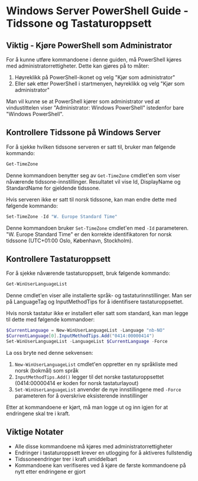# Windows Server PowerShell Guide - Tidssone og Tastaturoppsett

## Viktig - Kjøre PowerShell som Administrator

For å kunne utføre kommandoene i denne guiden, må PowerShell kjøres med administratorrettigheter. Dette kan gjøres på to måter:

1. Høyreklikk på PowerShell-ikonet og velg "Kjør som administrator"
2. Eller søk etter PowerShell i startmenyen, høyreklikk og velg "Kjør som administrator"

Man vil kunne se at PowerShell kjører som administrator ved at vindustittelen viser "Administrator: Windows PowerShell" istedenfor bare "Windows PowerShell".

## Kontrollere Tidssone på Windows Server

For å sjekke hvilken tidssone serveren er satt til, bruker man følgende kommando:

```powershell
Get-TimeZone
```

Denne kommandoen benytter seg av `Get-TimeZone` cmdlet'en som viser nåværende tidssone-innstillinger. Resultatet vil vise Id, DisplayName og StandardName for gjeldende tidssone.

Hvis serveren ikke er satt til norsk tidssone, kan man endre dette med følgende kommando:

```powershell
Set-TimeZone -Id "W. Europe Standard Time"
```

Denne kommandoen bruker `Set-TimeZone` cmdlet'en med `-Id` parameteren. "W. Europe Standard Time" er den korrekte identifikatoren for norsk tidssone (UTC+01:00 Oslo, København, Stockholm).

## Kontrollere Tastaturoppsett

For å sjekke nåværende tastaturoppsett, bruk følgende kommando:

```powershell
Get-WinUserLanguageList
```

Denne cmdlet'en viser alle installerte språk- og tastaturinnstillinger. Man ser på LanguageTag og InputMethodTips for å identifisere tastaturoppsettet.

Hvis norsk tastatur ikke er installert eller satt som standard, kan man legge til dette med følgende kommandoer:

```powershell
$CurrentLanguage = New-WinUserLanguageList -Language "nb-NO"
$CurrentLanguage[0].InputMethodTips.Add("0414:00000414")
Set-WinUserLanguageList -LanguageList $CurrentLanguage -Force
```

La oss bryte ned denne sekvensen:
1. `New-WinUserLanguageList` cmdlet'en oppretter en ny språkliste med norsk (bokmål) som språk
2. `InputMethodTips.Add()` legger til det norske tastaturoppsettet (0414:00000414 er koden for norsk tastaturlayout)
3. `Set-WinUserLanguageList` anvender de nye innstillingene med `-Force` parameteren for å overskrive eksisterende innstillinger

Etter at kommandoene er kjørt, må man logge ut og inn igjen for at endringene skal tre i kraft.

## Viktige Notater
- Alle disse kommandoene må kjøres med administratorrettigheter
- Endringer i tastaturoppsett krever en utlogging for å aktiveres fullstendig
- Tidssoneendringer trer i kraft umiddelbart
- Kommandoene kan verifiseres ved å kjøre de første kommandoene på nytt etter endringene er gjort